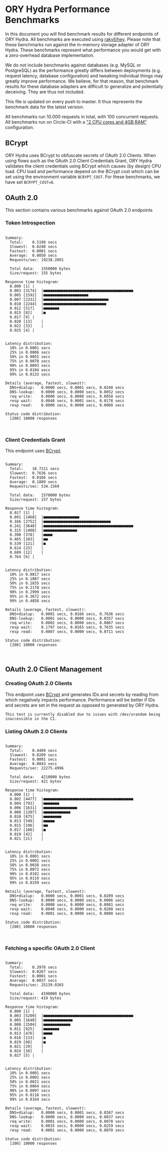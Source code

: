 # ORY Hydra Performance Benchmarks

In this document you will find benchmark results for different endpoints of ORY Hydra. All benchmarks are executed
using [rakyll/hey](https://github.com/rakyll/hey). Please note that these benchmarks run against the in-memory storage
adapter of ORY Hydra. These benchmarks represent what performance you would get with a zero-overhead database implementation.

We do not include benchmarks against databases (e.g. MySQL or PostgreSQL) as the performance greatly differs between
deployments (e.g. request latency, database configuration) and tweaking individual things may greatly improve performance.
We believe, for that reason, that benchmark results for these database adapters are difficult to generalize and potentially
deceiving. They are thus not included.

This file is updated on every push to master. It thus represents the benchmark data for the latest version.

All benchmarks run 10.000 requests in total, with 100 concurrent requests. All benchmarks run on Circle-CI with a
["2 CPU cores and 4GB RAM"](https://support.circleci.com/hc/en-us/articles/360000489307-Why-do-my-tests-take-longer-to-run-on-CircleCI-than-locally-)
configuration.

## BCrypt

ORY Hydra uses BCrypt to obfuscate secrets of OAuth 2.0 Clients. When using flows such as the OAuth 2.0 Client Credentials
Grant, ORY Hydra validates the client credentials using BCrypt which causes (by design) CPU load. CPU load and performance
depend on the BCrypt cost which can be set using the environment variable `BCRYPT_COST`. For these benchmarks,
we have set `BCRYPT_COST=8`.

## OAuth 2.0

This section contains various benchmarks against OAuth 2.0 endpoints

### Token Introspection

```

Summary:
  Total:	0.5198 secs
  Slowest:	0.0248 secs
  Fastest:	0.0001 secs
  Average:	0.0050 secs
  Requests/sec:	19238.2091
  
  Total data:	1550000 bytes
  Size/request:	155 bytes

Response time histogram:
  0.000 [1]	|
  0.003 [3174]	|■■■■■■■■■■■■■■■■■■■■■■■■■■■■■■■■■■■■■■■■
  0.005 [1592]	|■■■■■■■■■■■■■■■■■■■■
  0.007 [2331]	|■■■■■■■■■■■■■■■■■■■■■■■■■■■■■
  0.010 [2244]	|■■■■■■■■■■■■■■■■■■■■■■■■■■■■
  0.012 [517]	|■■■■■■■
  0.015 [82]	|■
  0.017 [9]	|
  0.020 [13]	|
  0.022 [33]	|
  0.025 [4]	|


Latency distribution:
  10% in 0.0001 secs
  25% in 0.0006 secs
  50% in 0.0055 secs
  75% in 0.0078 secs
  90% in 0.0093 secs
  95% in 0.0104 secs
  99% in 0.0133 secs

Details (average, fastest, slowest):
  DNS+dialup:	0.0000 secs, 0.0001 secs, 0.0248 secs
  DNS-lookup:	0.0000 secs, 0.0000 secs, 0.0052 secs
  req write:	0.0000 secs, 0.0000 secs, 0.0058 secs
  resp wait:	0.0048 secs, 0.0001 secs, 0.0178 secs
  resp read:	0.0000 secs, 0.0000 secs, 0.0068 secs

Status code distribution:
  [200]	10000 responses



```

### Client Credentials Grant

This endpoint uses [BCrypt](#bcrypt).

```

Summary:
  Total:	18.7211 secs
  Slowest:	0.7636 secs
  Fastest:	0.0166 secs
  Average:	0.1809 secs
  Requests/sec:	534.1569
  
  Total data:	1570000 bytes
  Size/request:	157 bytes

Response time histogram:
  0.017 [1]	|
  0.091 [1468]	|■■■■■■■■■■■■■■■■
  0.166 [2752]	|■■■■■■■■■■■■■■■■■■■■■■■■■■■■■■
  0.241 [3648]	|■■■■■■■■■■■■■■■■■■■■■■■■■■■■■■■■■■■■■■■■
  0.315 [1408]	|■■■■■■■■■■■■■■■
  0.390 [378]	|■■■■
  0.465 [183]	|■■
  0.539 [121]	|■
  0.614 [23]	|
  0.689 [12]	|
  0.764 [6]	|


Latency distribution:
  10% in 0.0817 secs
  25% in 0.1087 secs
  50% in 0.1835 secs
  75% in 0.2178 secs
  90% in 0.2999 secs
  95% in 0.3672 secs
  99% in 0.4858 secs

Details (average, fastest, slowest):
  DNS+dialup:	0.0001 secs, 0.0166 secs, 0.7636 secs
  DNS-lookup:	0.0001 secs, 0.0000 secs, 0.0357 secs
  req write:	0.0002 secs, 0.0000 secs, 0.0867 secs
  resp wait:	0.1797 secs, 0.0165 secs, 0.7635 secs
  resp read:	0.0007 secs, 0.0000 secs, 0.0711 secs

Status code distribution:
  [200]	10000 responses



```

## OAuth 2.0 Client Management

### Creating OAuth 2.0 Clients

This endpoint uses [BCrypt](#bcrypt) and generates IDs and secrets by reading from  which negatively impacts
performance. Performance will be better if IDs and secrets are set in the request as opposed to generated by ORY Hydra.

```
This test is currently disabled due to issues with /dev/urandom being inaccessible in the CI.
```

### Listing OAuth 2.0 Clients

```

Summary:
  Total:	0.4489 secs
  Slowest:	0.0209 secs
  Fastest:	0.0001 secs
  Average:	0.0043 secs
  Requests/sec:	22275.4996
  
  Total data:	4210000 bytes
  Size/request:	421 bytes

Response time histogram:
  0.000 [1]	|
  0.002 [4477]	|■■■■■■■■■■■■■■■■■■■■■■■■■■■■■■■■■■■■■■■■
  0.004 [793]	|■■■■■■■
  0.006 [1631]	|■■■■■■■■■■■■■■■
  0.008 [1307]	|■■■■■■■■■■■■
  0.010 [875]	|■■■■■■■■
  0.013 [549]	|■■■■■
  0.015 [196]	|■■
  0.017 [108]	|■
  0.019 [42]	|
  0.021 [21]	|


Latency distribution:
  10% in 0.0001 secs
  25% in 0.0002 secs
  50% in 0.0038 secs
  75% in 0.0072 secs
  90% in 0.0102 secs
  95% in 0.0119 secs
  99% in 0.0159 secs

Details (average, fastest, slowest):
  DNS+dialup:	0.0000 secs, 0.0001 secs, 0.0209 secs
  DNS-lookup:	0.0000 secs, 0.0000 secs, 0.0086 secs
  req write:	0.0000 secs, 0.0000 secs, 0.0081 secs
  resp wait:	0.0040 secs, 0.0000 secs, 0.0208 secs
  resp read:	0.0001 secs, 0.0000 secs, 0.0080 secs

Status code distribution:
  [200]	10000 responses



```

### Fetching a specific OAuth 2.0 Client

```

Summary:
  Total:	0.3978 secs
  Slowest:	0.0267 secs
  Fastest:	0.0001 secs
  Average:	0.0037 secs
  Requests/sec:	25139.0265
  
  Total data:	4190000 bytes
  Size/request:	419 bytes

Response time histogram:
  0.000 [1]	|
  0.003 [5209]	|■■■■■■■■■■■■■■■■■■■■■■■■■■■■■■■■■■■■■■■■
  0.005 [1640]	|■■■■■■■■■■■■■
  0.008 [1504]	|■■■■■■■■■■■■
  0.011 [925]	|■■■■■■■
  0.013 [476]	|■■■■
  0.016 [133]	|■
  0.019 [68]	|■
  0.021 [29]	|
  0.024 [10]	|
  0.027 [5]	|


Latency distribution:
  10% in 0.0001 secs
  25% in 0.0002 secs
  50% in 0.0021 secs
  75% in 0.0064 secs
  90% in 0.0097 secs
  95% in 0.0116 secs
  99% in 0.0164 secs

Details (average, fastest, slowest):
  DNS+dialup:	0.0000 secs, 0.0001 secs, 0.0267 secs
  DNS-lookup:	0.0000 secs, 0.0000 secs, 0.0037 secs
  req write:	0.0001 secs, 0.0000 secs, 0.0078 secs
  resp wait:	0.0035 secs, 0.0000 secs, 0.0259 secs
  resp read:	0.0001 secs, 0.0000 secs, 0.0070 secs

Status code distribution:
  [200]	10000 responses



```
